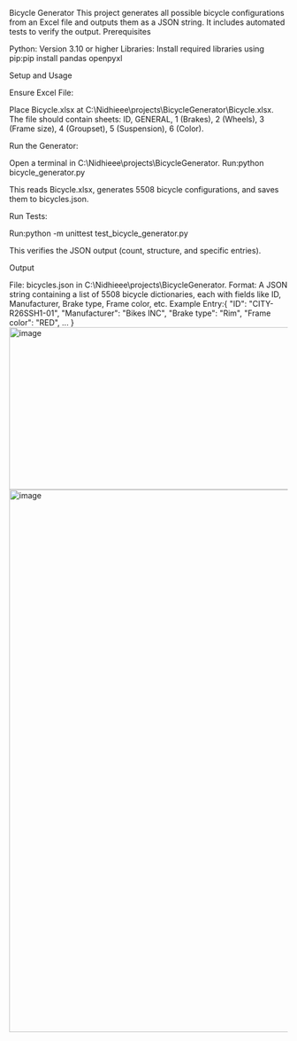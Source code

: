 Bicycle Generator
This project generates all possible bicycle configurations from an Excel file and outputs them as a JSON string. It includes automated tests to verify the output.
Prerequisites

Python: Version 3.10 or higher
Libraries:
Install required libraries using pip:pip install pandas openpyxl





Setup and Usage

Ensure Excel File:

Place Bicycle.xlsx at C:\Nidhieee\projects\BicycleGenerator\Bicycle.xlsx.
The file should contain sheets: ID, GENERAL, 1 (Brakes), 2 (Wheels), 3 (Frame size), 4 (Groupset), 5 (Suspension), 6 (Color).


Run the Generator:

Open a terminal in C:\Nidhieee\projects\BicycleGenerator.
Run:python bicycle_generator.py


This reads Bicycle.xlsx, generates 5508 bicycle configurations, and saves them to bicycles.json.


Run Tests:

Run:python -m unittest test_bicycle_generator.py


This verifies the JSON output (count, structure, and specific entries).



Output

File: bicycles.json in C:\Nidhieee\projects\BicycleGenerator.
Format: A JSON string containing a list of 5508 bicycle dictionaries, each with fields like ID, Manufacturer, Brake type, Frame color, etc.
Example Entry:{
    "ID": "CITY-R26SSH1-01",
    "Manufacturer": "Bikes INC",
    "Brake type": "Rim",
    "Frame color": "RED",
    ...
}
<img width="1195" height="293" alt="image" src="https://github.com/user-attachments/assets/84fd96c8-3f07-4182-b5a0-4c013004be61" />
<img width="1478" height="979" alt="image" src="https://github.com/user-attachments/assets/e7da332f-fb3a-45e6-8101-023462b7c491" />




